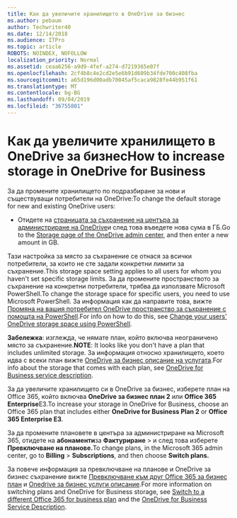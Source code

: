 ```yaml
---
title: Как да увеличите хранилището в OneDrive за бизнес
ms.author: pebaum
author: Techwriter40
ms.date: 12/14/2018
ms.audience: ITPro
ms.topic: article
ROBOTS: NOINDEX, NOFOLLOW
localization_priority: Normal
ms.assetid: ceaa6256-a9d9-4fef-a274-d7219365e07f
ms.openlocfilehash: 2cf4b8c4e2cd2e5e6b91d609b34fde700c408fba
ms.sourcegitcommit: a65d196d00adb70045af5caca9828fe44b951f61
ms.translationtype: MT
ms.contentlocale: bg-BG
ms.lasthandoff: 09/04/2019
ms.locfileid: "36755801"
---
```

# <a name="how-to-increase-storage-in-onedrive-for-business"></a><span data-ttu-id="71bb0-102">Как да увеличите хранилището в OneDrive за бизнес</span><span class="sxs-lookup"><span data-stu-id="71bb0-102">How to increase storage in OneDrive for Business</span></span>

<span data-ttu-id="71bb0-103">За да промените хранилището по подразбиране за нови и съществуващи потребители на OneDrive:</span><span class="sxs-lookup"><span data-stu-id="71bb0-103">To change the default storage for new and existing OneDrive users:</span></span>
  
- <span data-ttu-id="71bb0-104">Отидете на [страницата за съхранение на центъра за администриране на OneDrive](https://admin.onedrive.com/?v=StorageSettings)и след това въведете нова сума в ГБ.</span><span class="sxs-lookup"><span data-stu-id="71bb0-104">Go to the [Storage page of the OneDrive admin center](https://admin.onedrive.com/?v=StorageSettings), and then enter a new amount in GB.</span></span>
    
<span data-ttu-id="71bb0-105">Тази настройка за място за съхранение се отнася за всички потребители, за които не сте задали конкретни лимити за съхранение.</span><span class="sxs-lookup"><span data-stu-id="71bb0-105">This storage space setting applies to all users for whom you haven't set specific storage limits.</span></span> <span data-ttu-id="71bb0-106">За да промените пространството за съхранение на конкретни потребители, трябва да използвате Microsoft PowerShell.</span><span class="sxs-lookup"><span data-stu-id="71bb0-106">To change the storage space for specific users, you need to use Microsoft PowerShell.</span></span> <span data-ttu-id="71bb0-107">За информация как да направите това, вижте [Промяна на вашия потребител OneDrive пространство за съхранение с помощта на PowerShell](https://go.microsoft.com/fwlink/?linkid=866402).</span><span class="sxs-lookup"><span data-stu-id="71bb0-107">For info on how to do this, see [Change your users' OneDrive storage space using PowerShell](https://go.microsoft.com/fwlink/?linkid=866402).</span></span> 
  
 <span data-ttu-id="71bb0-108">**Забележка**: изглежда, че нямате план, който включва неограничено място за съхранение.</span><span class="sxs-lookup"><span data-stu-id="71bb0-108">**NOTE**: It looks like you don't have a plan that includes unlimited storage.</span></span> <span data-ttu-id="71bb0-109">За информация относно хранилището, което идва с всеки план вижте [OneDrive за бизнес описание на услугата](https://go.microsoft.com/fwlink/p/?LinkID=826071).</span><span class="sxs-lookup"><span data-stu-id="71bb0-109">For info about the storage that comes with each plan, see [OneDrive for Business service description](https://go.microsoft.com/fwlink/p/?LinkID=826071).</span></span>
  
<span data-ttu-id="71bb0-110">За да увеличите хранилището си в OneDrive за бизнес, изберете план на Office 365, който включва **OneDrive за бизнес план 2** или **Office 365 Enterprise**Е3.</span><span class="sxs-lookup"><span data-stu-id="71bb0-110">To increase your storage in OneDrive for Business, choose an Office 365 plan that includes either **OneDrive for Business Plan 2** or **Office 365 Enterprise E3**.</span></span> 
  
<span data-ttu-id="71bb0-111">За да промените плановете в центъра за администриране на Microsoft 365, отидете на **абонаменти**за **Фактуриране** \> и след това изберете **Превключване на планове.**</span><span class="sxs-lookup"><span data-stu-id="71bb0-111">To change plans, in the Microsoft 365 admin center, go to **Billing** \> **Subscriptions**, and then choose **Switch plans.**</span></span>
  
<span data-ttu-id="71bb0-112">За повече информация за превключване на планове и OneDrive за бизнес съхранение вижте [Превключване към друг Office 365 за бизнес план](https://go.microsoft.com/fwlink/?LinkId=2031117) и [Onedrive за бизнес услуги описание](https://go.microsoft.com/fwlink/?LinkId-2031122).</span><span class="sxs-lookup"><span data-stu-id="71bb0-112">For more information on switching plans and OneDrive for Business storage, see [Switch to a different Office 365 for business plan](https://go.microsoft.com/fwlink/?LinkId=2031117) and the [OneDrive for Business Service Description](https://go.microsoft.com/fwlink/?LinkId-2031122).</span></span>
  

